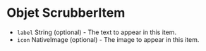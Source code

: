 # Objet ScrubberItem

* `label` String (optional) - The text to appear in this item.
* `icon` NativeImage (optional) - The image to appear in this item.